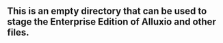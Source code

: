 ## This is an empty directory that can be used to stage the Enterprise Edition of Alluxio and other files.


